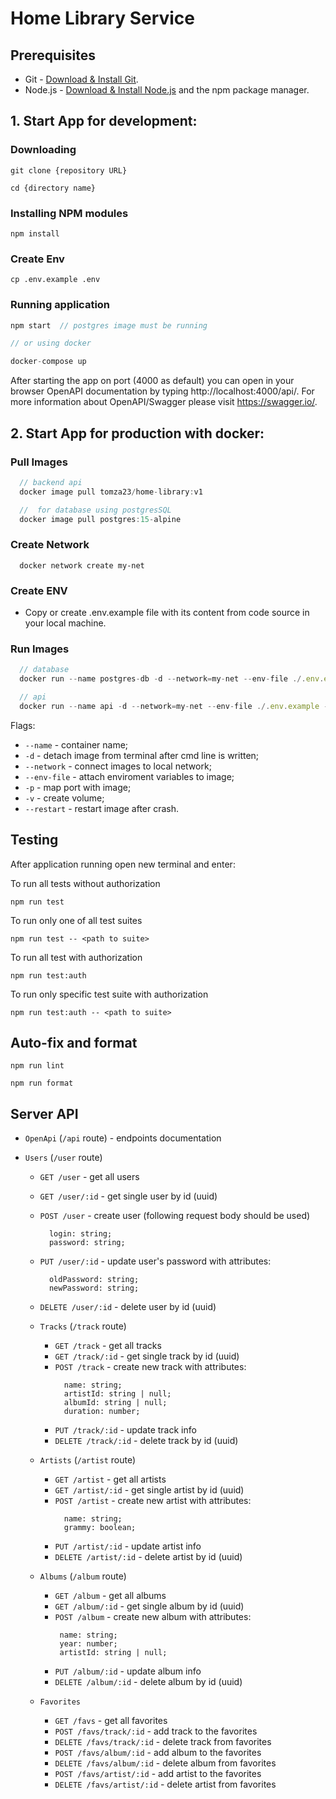 # Home Library Service

## Prerequisites

- Git - [Download & Install Git](https://git-scm.com/downloads).
- Node.js - [Download & Install Node.js](https://nodejs.org/en/download/) and the npm package manager.
## 1. Start App for development:
### Downloading

```
git clone {repository URL}

cd {directory name}
```

### Installing NPM modules

```
npm install
```

### Create Env

```
cp .env.example .env
```

### Running application

```javascript
npm start  // postgres image must be running

// or using docker

docker-compose up
```

After starting the app on port (4000 as default) you can open
in your browser OpenAPI documentation by typing http://localhost:4000/api/.
For more information about OpenAPI/Swagger please visit https://swagger.io/.

## 2. Start App for production with docker:
### Pull Images
```js
  // backend api
  docker image pull tomza23/home-library:v1

  //  for database using postgresSQL
  docker image pull postgres:15-alpine
```

### Create Network
```
  docker network create my-net
```

### Create ENV
- Copy or create .env.example file with its content from code source in your local machine.

### Run Images
```js
  // database
  docker run --name postgres-db -d --network=my-net --env-file ./.env.example -p 5432:5432 -v db_data:/var/lib/postgresql/data --restart always postgres:15-alpine

  // api
  docker run --name api -d --network=my-net --env-file ./.env.example -p 4000:4000 tomza23/home-library:v1
```
Flags:
- `--name` - container name;
- `-d` - detach image from terminal after cmd line is written;
- `--network` - connect images to local network;
- `--env-file` - attach enviroment variables to image;
- `-p` - map port with image;
- `-v` - create volume;
- `--restart` - restart image after crash.

## Testing

After application running open new terminal and enter:

To run all tests without authorization

```
npm run test
```

To run only one of all test suites

```
npm run test -- <path to suite>
```

To run all test with authorization

```
npm run test:auth
```

To run only specific test suite with authorization

```
npm run test:auth -- <path to suite>
```

## Auto-fix and format

```
npm run lint
```

```
npm run format
```

## Server API

- `OpenApi` (`/api` route) - endpoints documentation

- `Users` (`/user` route)

  - `GET /user` - get all users
  - `GET /user/:id` - get single user by id (uuid)
  - `POST /user` - create user (following request body should be used)
    ```
      login: string;
      password: string;
    ```
  - `PUT /user/:id` - update user's password with attributes:
    ```
      oldPassword: string;
      newPassword: string;
    ```
  - `DELETE /user/:id` - delete user by id (uuid)

  - `Tracks` (`/track` route)

    - `GET /track` - get all tracks
    - `GET /track/:id` - get single track by id (uuid)
    - `POST /track` - create new track with attributes:
      ```
        name: string;
        artistId: string | null;
        albumId: string | null;
        duration: number;
      ```
    - `PUT /track/:id` - update track info
    - `DELETE /track/:id` - delete track by id (uuid)

  - `Artists` (`/artist` route)

    - `GET /artist` - get all artists
    - `GET /artist/:id` - get single artist by id (uuid)
    - `POST /artist` - create new artist with attributes:
      ```
        name: string;
        grammy: boolean;
      ```
    - `PUT /artist/:id` - update artist info
    - `DELETE /artist/:id` - delete artist by id (uuid)

  - `Albums` (`/album` route)

    - `GET /album` - get all albums
    - `GET /album/:id` - get single album by id (uuid)
    - `POST /album` - create new album with attributes:
      ```
       name: string;
       year: number;
       artistId: string | null;
      ```
    - `PUT /album/:id` - update album info
    - `DELETE /album/:id` - delete album by id (uuid)

  - `Favorites`
    - `GET /favs` - get all favorites
    - `POST /favs/track/:id` - add track to the favorites
    - `DELETE /favs/track/:id` - delete track from favorites
    - `POST /favs/album/:id` - add album to the favorites
    - `DELETE /favs/album/:id` - delete album from favorites
    - `POST /favs/artist/:id` - add artist to the favorites
    - `DELETE /favs/artist/:id` - delete artist from favorites
